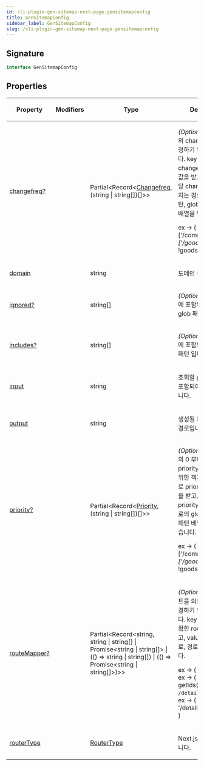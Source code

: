 ```yaml
---
id: cli-plugin-gen-sitemap-next-page.gensitemapconfig
title: GenSitemapConfig
sidebar_label: GenSitemapConfig
slug: /cli-plugin-gen-sitemap-next-page.gensitemapconfig
---
```






## Signature

```typescript
interface GenSitemapConfig 
```

## Properties

<table><thead><tr><th>

Property


</th><th>

Modifiers


</th><th>

Type


</th><th>

Description


</th></tr></thead>
<tbody><tr><td>

[changefreq?](./cli-plugin-gen-sitemap-next-page.gensitemapconfig.changefreq)


</td><td>


</td><td>

Partial&lt;Record&lt;[Changefreq](./cli-plugin-gen-sitemap-next-page.changefreq), (string \| string[])[]&gt;&gt;


</td><td>

_(Optional)_ sitemap 의 changefreq 를 설정하기 위한 객체입니다. key 로 changefreq 중 특정 값을 받고, value 로 해당 changefreq 를 가지는 경로의 glob 패턴, glob 패턴 배열의 배열을 받습니다.

ex -&gt; \{ 'daily': ['/comment/*', ['/goods/*', !goods/review ]] \}


</td></tr>
<tr><td>

[domain](./cli-plugin-gen-sitemap-next-page.gensitemapconfig.domain)


</td><td>


</td><td>

string


</td><td>

도메인 주소입니다.


</td></tr>
<tr><td>

[ignored?](./cli-plugin-gen-sitemap-next-page.gensitemapconfig.ignored)


</td><td>


</td><td>

string[]


</td><td>

_(Optional)_ sitemap 에 포함되지 않는 파일 glob 패턴 입니다.


</td></tr>
<tr><td>

[includes?](./cli-plugin-gen-sitemap-next-page.gensitemapconfig.includes)


</td><td>


</td><td>

string[]


</td><td>

_(Optional)_ sitemap 에 포함되는 파일 glob 패턴 입니다.


</td></tr>
<tr><td>

[input](./cli-plugin-gen-sitemap-next-page.gensitemapconfig.input)


</td><td>


</td><td>

string


</td><td>

조회할 page 파일들이 포함되어있는 폴더 입니다.


</td></tr>
<tr><td>

[output](./cli-plugin-gen-sitemap-next-page.gensitemapconfig.output)


</td><td>


</td><td>

string


</td><td>

생성될 파일이 위치할 경로입니다.


</td></tr>
<tr><td>

[priority?](./cli-plugin-gen-sitemap-next-page.gensitemapconfig.priority)


</td><td>


</td><td>

Partial&lt;Record&lt;[Priority](./cli-plugin-gen-sitemap-next-page.priority), (string \| string[])[]&gt;&gt;


</td><td>

_(Optional)_ sitemap 의 0 부터 1 까지의 priority 를 설정하기 위한 객체입니다. key 로 priority 중 특정 값을 받고, value 로 해당 priority 를 가지는 경로의 glob 패턴, glob 패턴 배열의 배열을 받습니다.

ex -&gt; \{ 1: ['/comment/*', ['/goods/*', !goods/review ]] \}


</td></tr>
<tr><td>

[routeMapper?](./cli-plugin-gen-sitemap-next-page.gensitemapconfig.routemapper)


</td><td>


</td><td>

Partial&lt;Record&lt;string, string \| string[] \| Promise&lt;string \| string[]&gt; \| (() =&gt; string \| string[]) \| (() =&gt; Promise&lt;string \| string[]&gt;)&gt;&gt;


</td><td>

_(Optional)_ 특정 라우트를 의도한 경로로 변경하기 위한 객체입니다. key 로 파일상의 정확한 route 경로를 받고, value 로 변경될 경로, 경로 배열을 받습니다.

ex -&gt; \{ '/': '/home' \} ex -&gt; \{ '/detail/[id]' : getIds().map(id =&gt; `/detail/${id\}`) } ex -&gt; \{ '/detail/[id]' : '/detail/sitemap.xml' \}


</td></tr>
<tr><td>

[routerType](./cli-plugin-gen-sitemap-next-page.gensitemapconfig.routertype)


</td><td>


</td><td>

[RouterType](./cli-plugin-gen-sitemap-next-page.routertype)


</td><td>

Next.js 라우터 타입입니다.


</td></tr>
</tbody></table>
